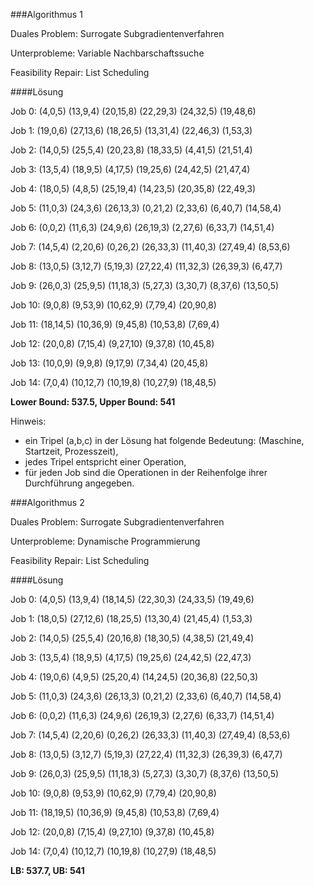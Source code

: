 ###Algorithmus 1

Duales Problem: Surrogate Subgradientenverfahren

Unterprobleme: Variable Nachbarschaftssuche

Feasibility Repair: List Scheduling

####Lösung

Job 0: (4,0,5) (13,9,4) (20,15,8) (22,29,3) (24,32,5) (19,48,6)

Job 1: (19,0,6) (27,13,6) (18,26,5) (13,31,4) (22,46,3) (1,53,3)

Job 2: (14,0,5) (25,5,4) (20,23,8) (18,33,5) (4,41,5) (21,51,4)

Job 3: (13,5,4) (18,9,5) (4,17,5) (19,25,6) (24,42,5) (21,47,4)

Job 4: (18,0,5) (4,8,5) (25,19,4) (14,23,5) (20,35,8) (22,49,3)

Job 5: (11,0,3) (24,3,6) (26,13,3) (0,21,2) (2,33,6) (6,40,7) (14,58,4)

Job 6: (0,0,2) (11,6,3) (24,9,6) (26,19,3) (2,27,6) (6,33,7) (14,51,4)

Job 7: (14,5,4) (2,20,6) (0,26,2) (26,33,3) (11,40,3) (27,49,4) (8,53,6)

Job 8: (13,0,5) (3,12,7) (5,19,3) (27,22,4) (11,32,3) (26,39,3) (6,47,7)

Job 9: (26,0,3) (25,9,5) (11,18,3) (5,27,3) (3,30,7) (8,37,6) (13,50,5)

Job 10: (9,0,8) (9,53,9) (10,62,9) (7,79,4) (20,90,8)

Job 11: (18,14,5) (10,36,9) (9,45,8) (10,53,8) (7,69,4)

Job 12: (20,0,8) (7,15,4) (9,27,10) (9,37,8) (10,45,8)

Job 13: (10,0,9) (9,9,8) (9,17,9) (7,34,4) (20,45,8)

Job 14: (7,0,4) (10,12,7) (10,19,8) (10,27,9) (18,48,5)

**Lower Bound: 537.5, Upper Bound: 541**

Hinweis: 
* ein Tripel (a,b,c) in der Lösung hat folgende Bedeutung: (Maschine, Startzeit, Prozesszeit),
* jedes Tripel entspricht einer Operation,
* für jeden Job sind die Operationen in der Reihenfolge ihrer Durchführung angegeben. 

###Algorithmus 2

Duales Problem: Surrogate Subgradientenverfahren

Unterprobleme: Dynamische Programmierung

Feasibility Repair: List Scheduling

####Lösung

Job 0: (4,0,5) (13,9,4) (18,14,5) (22,30,3) (24,33,5) (19,49,6)

Job 1: (18,0,5) (27,12,6) (18,25,5) (13,30,4) (21,45,4) (1,53,3)

Job 2: (14,0,5) (25,5,4) (20,16,8) (18,30,5) (4,38,5) (21,49,4)

Job 3: (13,5,4) (18,9,5) (4,17,5) (19,25,6) (24,42,5) (22,47,3)

Job 4: (19,0,6) (4,9,5) (25,20,4) (14,24,5) (20,36,8) (22,50,3)

Job 5: (11,0,3) (24,3,6) (26,13,3) (0,21,2) (2,33,6) (6,40,7) (14,58,4)

Job 6: (0,0,2) (11,6,3) (24,9,6) (26,19,3) (2,27,6) (6,33,7) (14,51,4)

Job 7: (14,5,4) (2,20,6) (0,26,2) (26,33,3) (11,40,3) (27,49,4) (8,53,6)

Job 8: (13,0,5) (3,12,7) (5,19,3) (27,22,4) (11,32,3) (26,39,3) (6,47,7)

Job 9: (26,0,3) (25,9,5) (11,18,3) (5,27,3) (3,30,7) (8,37,6) (13,50,5)

Job 10: (9,0,8) (9,53,9) (10,62,9) (7,79,4) (20,90,8)

Job 11: (18,19,5) (10,36,9) (9,45,8) (10,53,8) (7,69,4)

Job 12: (20,0,8) (7,15,4) (9,27,10) (9,37,8) (10,45,8)

Job 14: (7,0,4) (10,12,7) (10,19,8) (10,27,9) (18,48,5)

**LB: 537.7, UB: 541**


